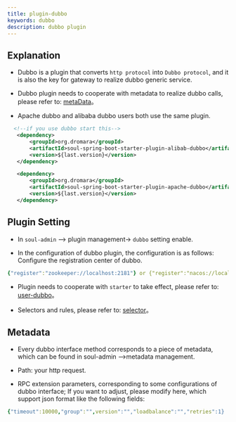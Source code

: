 ```yaml
---
title: plugin-dubbo
keywords: dubbo
description: dubbo plugin
---
```


## Explanation

* Dubbo is a plugin that converts `http protocol` into `Dubbo protocol`, and it is also the key for gateway to realize dubbo generic service.

* Dubbo plugin needs to cooperate with metadata to realize dubbo calls, please refer to: [metaData](../meta-data)。

* Apache dubbo and alibaba dubbo users both use the same plugin.

```xml
  <!--if you use dubbo start this-->
   <dependency>
       <groupId>org.dromara</groupId>
       <artifactId>soul-spring-boot-starter-plugin-alibab-dubbo</artifactId>
       <version>${last.version}</version>
   </dependency>

   <dependency>
       <groupId>org.dromara</groupId>
       <artifactId>soul-spring-boot-starter-plugin-apache-dubbo</artifactId>
       <version>${last.version}</version>
   </dependency>
```

## Plugin Setting

* In `soul-admin` --> plugin management-> `dubbo` setting enable.

* In the configuration of dubbo plugin, the configuration is as follows: Configure the registration center of dubbo.

```yaml
{"register":"zookeeper://localhost:2181"} or {"register":"nacos://localhost:8848"} 
```
* Plugin needs to cooperate with `starter` to take effect, please refer to: [user-dubbo](../dubbo-proxy)。

* Selectors and rules, please refer to: [selector](../selector-and-rule)。

## Metadata

* Every dubbo interface method corresponds to a piece of metadata, which can be found in soul-admin -->metadata management.

* Path: your http request.

* RPC extension parameters, corresponding to some configurations of dubbo interface; If you want to adjust, please modify here, which support json format like the following fields:

```yaml
{"timeout":10000,"group":"",version":"","loadbalance":"","retries":1}
```


